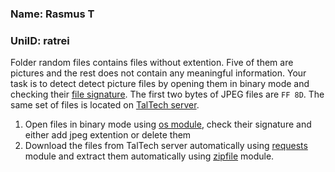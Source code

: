 ### Name: Rasmus T
### UniID: ratrei

Folder random files contains files without extention. Five of them are pictures and the rest does not contain any meaningful information.
Your task is to detect detect picture files by opening them in binary mode and checking their [file signature](https://en.wikipedia.org/wiki/List_of_file_signatures). The first two bytes of JPEG files are ```FF 8D```.
The same set of files is located on [TalTech server](https://upload.itcollege.ee/~aleksei/random_files_without_extension.zip).

1. Open files in binary mode using [os module](https://docs.python.org/3/library/os.html), check their signature and either add jpeg extention or delete them
2. Download the files from TalTech server automatically using [requests](https://docs.python-requests.org/en/latest/index.html) module and extract them automatically using [zipfile](https://docs.python.org/3/library/zipfile.html) module.
